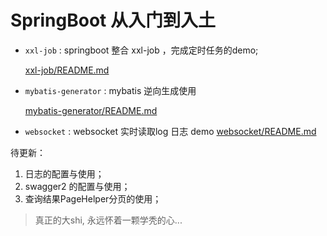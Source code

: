 # SpringBoot 从入门到入土

* `xxl-job` : springboot 整合 xxl-job ，完成定时任务的demo;

    [xxl-job/README.md](xxl-job/README.md)
    
* `mybatis-generator` :  mybatis 逆向生成使用 
    
    [mybatis-generator/README.md](mybatis-generator/README.md)
    
* `websocket` : websocket 实时读取log 日志 demo
    [websocket/README.md](websocket/README.md)

待更新：
1. 日志的配置与使用；
2. swagger2 的配置与使用；
3. 查询结果PageHelper分页的使用；



 > 真正的大shi, 永远怀着一颗学秃的心...
